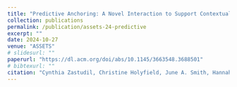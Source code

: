 ```yaml
---
title: "Predictive Anchoring: A Novel Interaction to Support Contextualized Suggestions for Grid Displays"
collection: publications
permalink: /publication/assets-24-predictive
excerpt: ""
date: 2024-10-27
venue: "ASSETS"
# slidesurl: ""
paperurl: "https://dl.acm.org/doi/abs/10.1145/3663548.3688501"
# bibtexurl: ""
citation: "Cynthia Zastudil, Christine Holyfield, June A. Smith, Hannah Nguyen, and Stephen MacNeil. 2024. Predictive Anchoring: A Novel Interaction to Support Contextualized Suggestions for Grid Displays. <i>In Proceedings of the 26th International ACM SIGACCESS Conference on Computers and Accessibility (ASSETS '24)</i>. Association for Computing Machinery, New York, NY, USA, Article 94, 1–6."
---
```

